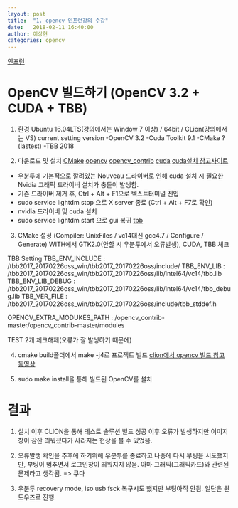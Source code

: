 ```yaml
---
layout: post
title:  "1. opencv 인프런강의 수강"
date:   2018-02-11 16:40:00
author: 이상현
categories: opencv
---
```


[인프런](https://www.inflearn.com/course-status-2/)
# OpenCV 빌드하기 (OpenCV 3.2 + CUDA + TBB)
1. 환경
Ubuntu 16.04LTS(강의에서는 Window 7 이상) / 64bit / CLion(강의에서는 VS)
current setting version
-OpenCV 3.2
-Cuda Toolkit 9.1
-CMake ? (lastest)
-TBB 2018

2. 다운로드 및 설치
[CMake](https://cmake.org/)
[opencv](https://github.com/opencv/opencv)
[opencv_contrib](https://github.com/opencv/opencv_contrib)
[cuda](https://developer.nvidia.com/cuda-downloads)
[cuda설치 참고사이트](http://www.kwangsiklee.com/ko/2017/07/%EC%9A%B0%EB%B6%84%ED%88%AC-16-04%EC%97%90%EC%84%9C-cuda-%EC%84%B1%EA%B3%B5%EC%A0%81%EC%9C%BC%EB%A1%9C-%EC%84%A4%EC%B9%98%ED%95%98%EA%B8%B0/)
- 우분투에 기본적으로 깔려있는 Nouveau 드라이버로 인해 cuda 설치 시 필요한 Nvidia 그래픽 드라이버 설치가 충돌이 발생함.
- 기존 드라이버 제거 후, Ctrl + Alt + F1으로 텍스트터미널 진입
- sudo service lightdm stop 으로 X server 종료 (Ctrl + Alt + F7로 확인)
- nvidia 드라이버 및 cuda 설치
- sudo service lightdm start 으로 gui 복귀
[tbb](https://www.threadingbuildingblocks.org/)

3. CMake 설정 (Compiler: UnixFiles / vc14대신 gcc4.7 / Configure / Generate)
WITH에서 GTK2.0(안할 시 우분투에서 오류발생), CUDA, TBB 체크

TBB Setting
TBB_ENV_INCLUDE :
/tbb2017_20170226oss_win/tbb2017_20170226oss/include/
TBB_ENV_LIB :
/tbb2017_20170226oss_win/tbb2017_20170226oss/lib/intel64/vc14/tbb.lib
TBB_ENV_LIB_DEBUG :
/tbb2017_20170226oss_win/tbb2017_20170226oss/lib/intel64/vc14/tbb_debug.lib
TBB_VER_FILE :
/tbb2017_20170226oss_win/tbb2017_20170226oss/include/tbb_stddef.h

OPENCV_EXTRA_MODUKES_PATH :
/opencv_contrib-master/opencv_contrib-master/modules

TEST 2개 체크해제(오류가 잘 발생하기 때문에)

4. cmake build폴더에서 make -j4로 프로젝트 빌드
[clion에서 opencv 빌드 참고 동영상](https://www.youtube.com/watch?v=i1K9rXiei9I)

5. sudo make install을 통해 빌드된 OpenCV를 설치

# 결과
1. 설치 이후 CLION을 통해 테스트 솔루션 빌드 성공 이후 오류가 발생하지만 이미지 창이 잠깐 띄워졌다가 사라지는 현상을 볼 수 있었음.

2. 오류발생 확인을 추후에 하기위해 우분투를 종료하고 나중에 다시 부팅을 시도했지만, 부팅이 멈추면서 로그인창이 띄워지지 않음. 아마 그래픽(그래픽카드)와 관련된 문제라고 생각됨. => 쿠다

3. 우분투 recovery mode, iso usb fsck 복구시도 했지만 부팅아직 안됨. 일단은 윈도우즈로 진행.
